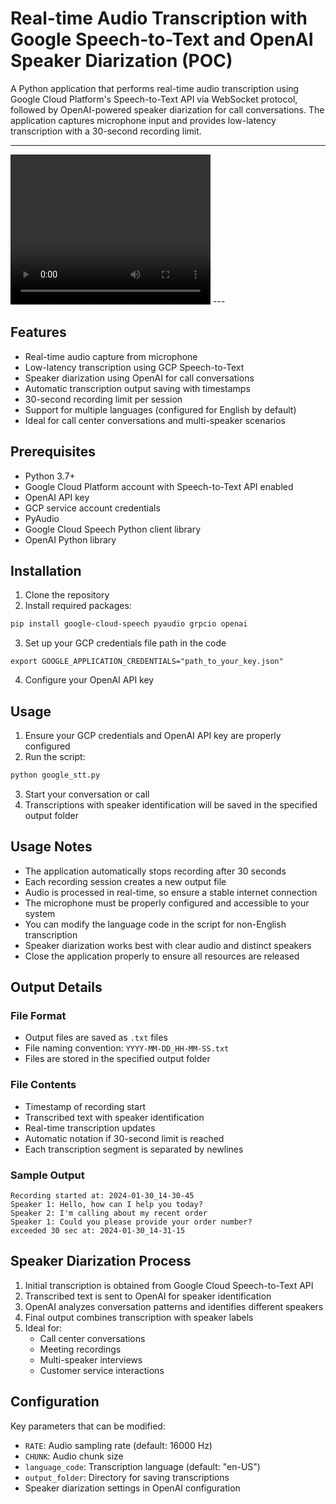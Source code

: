 # Real-time Audio Transcription with Google Speech-to-Text and OpenAI Speaker Diarization (POC)

A Python application that performs real-time audio transcription using Google Cloud Platform's Speech-to-Text API via WebSocket protocol, followed by OpenAI-powered speaker diarization for call conversations. The application captures microphone input and provides low-latency transcription with a 30-second recording limit.

---
<video width="320" height="240" controls>
  <source src="video_sample.mp4" type="video/mp4">
  Your browser does not support the video tag.
</video>
---

## Features

- Real-time audio capture from microphone
- Low-latency transcription using GCP Speech-to-Text
- Speaker diarization using OpenAI for call conversations
- Automatic transcription output saving with timestamps
- 30-second recording limit per session
- Support for multiple languages (configured for English by default)
- Ideal for call center conversations and multi-speaker scenarios

## Prerequisites

- Python 3.7+
- Google Cloud Platform account with Speech-to-Text API enabled
- OpenAI API key
- GCP service account credentials
- PyAudio
- Google Cloud Speech Python client library
- OpenAI Python library

## Installation

1. Clone the repository
2. Install required packages:
```bash
pip install google-cloud-speech pyaudio grpcio openai
```
3. Set up your GCP credentials file path in the code
```
export GOOGLE_APPLICATION_CREDENTIALS="path_to_your_key.json"
```
4. Configure your OpenAI API key

## Usage

1. Ensure your GCP credentials and OpenAI API key are properly configured
2. Run the script:
```bash
python google_stt.py
```
3. Start your conversation or call
4. Transcriptions with speaker identification will be saved in the specified output folder

## Usage Notes

- The application automatically stops recording after 30 seconds
- Each recording session creates a new output file
- Audio is processed in real-time, so ensure a stable internet connection
- The microphone must be properly configured and accessible to your system
- You can modify the language code in the script for non-English transcription
- Speaker diarization works best with clear audio and distinct speakers
- Close the application properly to ensure all resources are released

## Output Details

### File Format
- Output files are saved as `.txt` files
- File naming convention: `YYYY-MM-DD_HH-MM-SS.txt`
- Files are stored in the specified output folder

### File Contents
- Timestamp of recording start
- Transcribed text with speaker identification
- Real-time transcription updates
- Automatic notation if 30-second limit is reached
- Each transcription segment is separated by newlines

### Sample Output
```
Recording started at: 2024-01-30_14-30-45
Speaker 1: Hello, how can I help you today?
Speaker 2: I'm calling about my recent order
Speaker 1: Could you please provide your order number?
exceeded 30 sec at: 2024-01-30_14-31-15
```

## Speaker Diarization Process

1. Initial transcription is obtained from Google Cloud Speech-to-Text API
2. Transcribed text is sent to OpenAI for speaker identification
3. OpenAI analyzes conversation patterns and identifies different speakers
4. Final output combines transcription with speaker labels
5. Ideal for:
   - Call center conversations
   - Meeting recordings
   - Multi-speaker interviews
   - Customer service interactions

## Configuration

Key parameters that can be modified:
- `RATE`: Audio sampling rate (default: 16000 Hz)
- `CHUNK`: Audio chunk size
- `language_code`: Transcription language (default: "en-US")
- `output_folder`: Directory for saving transcriptions
- Speaker diarization settings in OpenAI configuration
